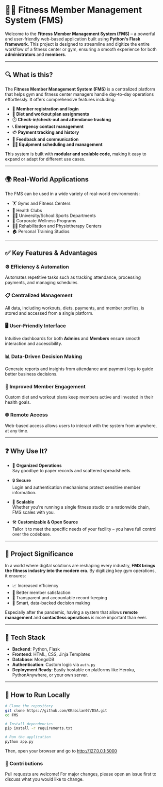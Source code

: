 # 🏋️‍♂️ Fitness Member Management System (FMS)

Welcome to the **Fitness Member Management System (FMS)** – a powerful and user-friendly web-based application built using **Python's Flask framework**. This project is designed to streamline and digitize the entire workflow of a fitness center or gym, ensuring a smooth experience for both **administrators** and **members**.

---

## 🔍 What is this?

The **Fitness Member Management System (FMS)** is a centralized platform that helps gym and fitness center managers handle day-to-day operations effortlessly. It offers comprehensive features including:

- 👤 **Member registration and login**
- 🥗 **Diet and workout plan assignments**
- ⏱️ **Check-in/check-out and attendance tracking**
- 📞 **Emergency contact management**
- 💳 **Payment tracking and history**
- 💬 **Feedback and communication**
- 🏋️‍♀️ **Equipment scheduling and management**

This system is built with **modular and scalable code**, making it easy to expand or adapt for different use cases.

---

## 🌍 Real-World Applications

The FMS can be used in a wide variety of real-world environments:

- 🏋️ Gyms and Fitness Centers  
- 🧘 Health Clubs  
- 🧑‍🏫 University/School Sports Departments  
- 🏢 Corporate Wellness Programs  
- 🧑‍⚕️ Rehabilitation and Physiotherapy Centers  
- 🏠 Personal Training Studios  

---

## ✅ Key Features & Advantages

### ⚙️ Efficiency & Automation
Automates repetitive tasks such as tracking attendance, processing payments, and managing schedules.

### 📋 Centralized Management
All data, including workouts, diets, payments, and member profiles, is stored and accessed from a single platform.

### 🖥️ User-Friendly Interface
Intuitive dashboards for both **Admins** and **Members** ensure smooth interaction and accessibility.

### 📊 Data-Driven Decision Making
Generate reports and insights from attendance and payment logs to guide better business decisions.

### 💪 Improved Member Engagement
Custom diet and workout plans keep members active and invested in their health goals.

### 🌐 Remote Access
Web-based access allows users to interact with the system from anywhere, at any time.

---

## ❓ Why Use It?

- 🧾 **Organized Operations**  
Say goodbye to paper records and scattered spreadsheets.

- 🔒 **Secure**  
Login and authentication mechanisms protect sensitive member information.

- 🚀 **Scalable**  
Whether you're running a single fitness studio or a nationwide chain, FMS scales with you.

- 🛠️ **Customizable & Open Source**  
Tailor it to meet the specific needs of your facility – you have full control over the codebase.

---

## 🎯 Project Significance

In a world where digital solutions are reshaping every industry, **FMS brings the fitness industry into the modern era**. By digitizing key gym operations, it ensures:

- 📈 Increased efficiency  
- 🤝 Better member satisfaction  
- 📂 Transparent and accountable record-keeping  
- 🧠 Smart, data-backed decision making  

Especially after the pandemic, having a system that allows **remote management** and **contactless operations** is more important than ever.

---

## 📂 Tech Stack

- **Backend**: Python, Flask  
- **Frontend**: HTML, CSS, Jinja Templates  
- **Database**: MongoDB 
- **Authentication**: Custom logic via `auth.py`  
- **Deployment Ready**: Easily hostable on platforms like Heroku, PythonAnywhere, or your own server.

---

## 🚀 How to Run Locally

```bash
# Clone the repository
git clone https://github.com/KKabilan07/DSA.git
cd FMS

# Install dependencies
pip install -r requirements.txt

# Run the application
python app.py
```

Then, open your browser and go to http://127.0.0.1:5000

### 🤝 Contributions
Pull requests are welcome! For major changes, please open an issue first to discuss what you would like to change.

